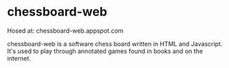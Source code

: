 # chessboard-web

Hosed at: chessboard-web.appspot.com

chessboard-web is a software chess board written in HTML and
Javascript. It's used to play through annotated games found in
books and on the internet.
